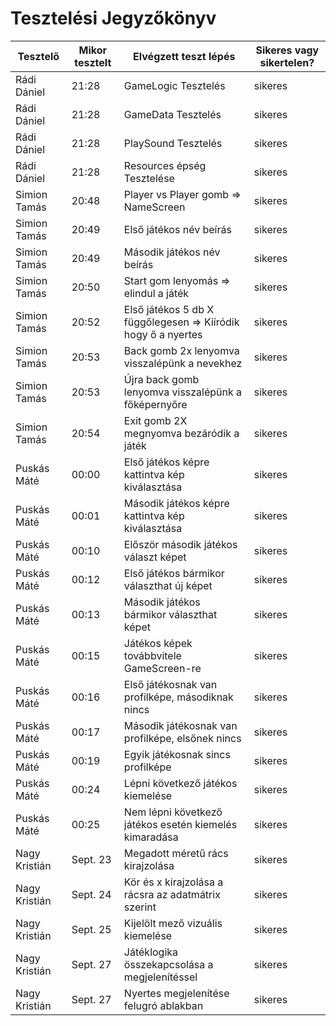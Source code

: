 # Tesztelési Jegyzőkönyv

| Tesztelő | Mikor tesztelt | Elvégzett teszt lépés | Sikeres vagy sikertelen? |
|----------|-------------|------------|-------------------|
| Rádi Dániel | 21:28 | GameLogic Tesztelés| sikeres |
| Rádi Dániel | 21:28 | GameData Tesztelés| sikeres |
| Rádi Dániel | 21:28 | PlaySound Tesztelés| sikeres |
| Rádi Dániel | 21:28 | Resources épség Tesztelése| sikeres |
| Simion Tamás | 20:48 | Player vs Player gomb => NameScreen| sikeres |
| Simion Tamás | 20:49 | Első játékos név beírás | sikeres |
| Simion Tamás | 20:49 | Második játékos név beírás | sikeres |
| Simion Tamás | 20:50 | Start gom lenyomás => elindul a játék | sikeres |
| Simion Tamás | 20:52 | Első játékos 5 db X függőlegesen => Kiíródik hogy ő a nyertes| sikeres |
| Simion Tamás | 20:53 | Back gomb 2x lenyomva visszalépünk a nevekhez | sikeres|
| Simion Tamás | 20:53 | Újra back gomb lenyomva visszalépünk a főképernyőre | sikeres |
| Simion Tamás | 20:54 | Exit gomb 2X megnyomva bezáródik a játék | sikeres |
| Puskás Máté | 00:00 | Első játékos képre kattintva kép kiválasztása | sikeres |
| Puskás Máté | 00:01 | Második játékos képre kattintva kép kiválasztása | sikeres |
| Puskás Máté | 00:10 | Először második játékos választ képet | sikeres |
| Puskás Máté | 00:12 | Első játékos bármikor választhat új képet | sikeres |
| Puskás Máté | 00:13 | Második játékos bármikor választhat képet | sikeres |
| Puskás Máté | 00:15 | Játékos képek továbbvitele GameScreen-re | sikeres |
| Puskás Máté | 00:16 | Első játékosnak van profilképe, másodiknak nincs | sikeres |
| Puskás Máté | 00:17 | Második játékosnak van profilképe, elsőnek nincs | sikeres |
| Puskás Máté | 00:19 | Egyik játékosnak sincs profilképe | sikeres |
| Puskás Máté | 00:24 | Lépni következő játékos kiemelése | sikeres |
| Puskás Máté | 00:25 | Nem lépni következő játékos esetén kiemelés kimaradása | sikeres |
| Nagy Kristián | Sept. 23 | Megadott méretű rács kirajzolása | sikeres |
| Nagy Kristián | Sept. 24 | Kör és x kirajzolása a rácsra az adatmátrix szerint | sikeres |
| Nagy Kristián | Sept. 25 | Kijelölt mező vizuális kiemelése | sikeres |
| Nagy Kristián | Sept. 27 | Játéklogika összekapcsolása a megjelenítéssel | sikeres |
| Nagy Kristián | Sept. 27 | Nyertes megjelenítése felugró ablakban | sikeres |
